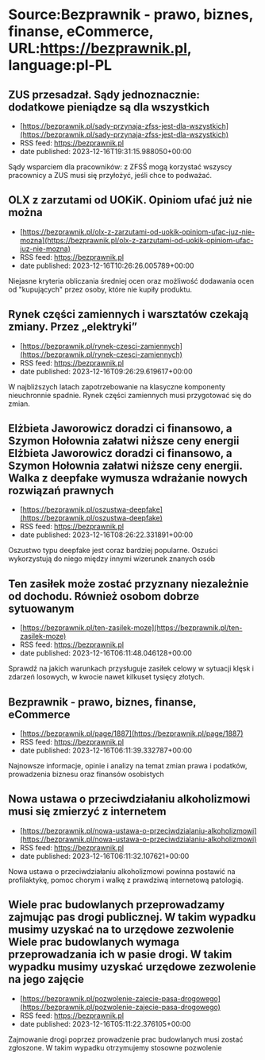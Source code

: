 # Source:Bezprawnik - prawo, biznes, finanse, eCommerce, URL:https://bezprawnik.pl, language:pl-PL

## ZUS przesadzał. Sądy jednoznacznie: dodatkowe pieniądze są dla wszystkich
 - [https://bezprawnik.pl/sady-przynaja-zfss-jest-dla-wszystkich](https://bezprawnik.pl/sady-przynaja-zfss-jest-dla-wszystkich)
 - RSS feed: https://bezprawnik.pl
 - date published: 2023-12-16T19:31:15.988050+00:00

Sądy wsparciem dla pracowników: z ZFSŚ mogą korzystać wszyscy pracownicy a ZUS musi się przyłożyć, jeśli chce to podważać.

## OLX z zarzutami od UOKiK. Opiniom ufać już nie można
 - [https://bezprawnik.pl/olx-z-zarzutami-od-uokik-opiniom-ufac-juz-nie-mozna](https://bezprawnik.pl/olx-z-zarzutami-od-uokik-opiniom-ufac-juz-nie-mozna)
 - RSS feed: https://bezprawnik.pl
 - date published: 2023-12-16T10:26:26.005789+00:00

Niejasne kryteria obliczania średniej ocen oraz możliwość dodawania ocen od "kupujących" przez osoby, które nie kupiły produktu.

## Rynek części zamiennych i warsztatów czekają zmiany. Przez „elektryki”
 - [https://bezprawnik.pl/rynek-czesci-zamiennych](https://bezprawnik.pl/rynek-czesci-zamiennych)
 - RSS feed: https://bezprawnik.pl
 - date published: 2023-12-16T09:26:29.619617+00:00

W najbliższych latach zapotrzebowanie na klasyczne komponenty nieuchronnie spadnie. Rynek części zamiennych musi przygotować się do zmian.

## Elżbieta Jaworowicz doradzi ci finansowo, a Szymon Hołownia załatwi niższe ceny energii Elżbieta Jaworowicz doradzi ci finansowo, a Szymon Hołownia załatwi niższe ceny energii. Walka z deepfake wymusza wdrażanie nowych rozwiązań prawnych
 - [https://bezprawnik.pl/oszustwa-deepfake](https://bezprawnik.pl/oszustwa-deepfake)
 - RSS feed: https://bezprawnik.pl
 - date published: 2023-12-16T08:26:22.331891+00:00

Oszustwo typu deepfake jest coraz bardziej popularne. Oszuści wykorzystują do niego między innymi wizerunek znanych osób

## Ten zasiłek może zostać przyznany niezależnie od dochodu. Również osobom dobrze sytuowanym
 - [https://bezprawnik.pl/ten-zasilek-moze](https://bezprawnik.pl/ten-zasilek-moze)
 - RSS feed: https://bezprawnik.pl
 - date published: 2023-12-16T06:11:48.046128+00:00

Sprawdź na jakich warunkach przysługuje zasiłek celowy w sytuacji klęsk i zdarzeń losowych, w kwocie nawet kilkuset tysięcy złotych.

## Bezprawnik - prawo, biznes, finanse, eCommerce
 - [https://bezprawnik.pl/page/1887](https://bezprawnik.pl/page/1887)
 - RSS feed: https://bezprawnik.pl
 - date published: 2023-12-16T06:11:39.332787+00:00

Najnowsze informacje, opinie i analizy na temat zmian prawa i podatków, prowadzenia biznesu oraz finansów osobistych

## Nowa ustawa o przeciwdziałaniu alkoholizmowi musi się zmierzyć z internetem
 - [https://bezprawnik.pl/nowa-ustawa-o-przeciwdzialaniu-alkoholizmowi](https://bezprawnik.pl/nowa-ustawa-o-przeciwdzialaniu-alkoholizmowi)
 - RSS feed: https://bezprawnik.pl
 - date published: 2023-12-16T06:11:32.107621+00:00

Nowa ustawa o przeciwdziałaniu alkoholizmowi powinna postawić na profilaktykę, pomoc chorym i walkę z prawdziwą internetową patologią.

## Wiele prac budowlanych przeprowadzamy zajmując pas drogi publicznej. W takim wypadku musimy uzyskać na to urzędowe zezwolenie Wiele prac budowlanych wymaga przeprowadzania ich w pasie drogi. W takim wypadku musimy uzyskać urzędowe zezwolenie na jego zajęcie
 - [https://bezprawnik.pl/pozwolenie-zajecie-pasa-drogowego](https://bezprawnik.pl/pozwolenie-zajecie-pasa-drogowego)
 - RSS feed: https://bezprawnik.pl
 - date published: 2023-12-16T05:11:22.376105+00:00

Zajmowanie drogi poprzez prowadzenie prac budowlanych musi zostać zgłoszone. W takim wypadku otrzymujemy stosowne pozwolenie

